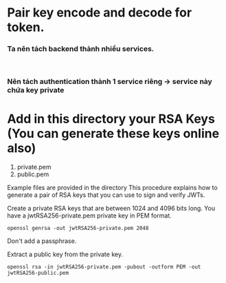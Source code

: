 # Pair key encode and decode for token.

### Ta nên tách backend thành nhiều services.
<br />

### Nên tách authentication thành 1 service riêng -> service này chứa key private 


# Add in this directory your RSA Keys (You can generate these keys online also)

1. private.pem
2. public.pem

Example files are provided in the directory
This procedure explains how to generate a pair of RSA keys that you can use to sign and verify JWTs.

Create a private RSA keys that are between 1024 and 4096 bits long. You have a jwtRSA256-private.pem private key in PEM format.

```shell
openssl genrsa -out jwtRSA256-private.pem 2048
```

Don't add a passphrase.

Extract a public key from the private key.

```shell
openssl rsa -in jwtRSA256-private.pem -pubout -outform PEM -out jwtRSA256-public.pem
```